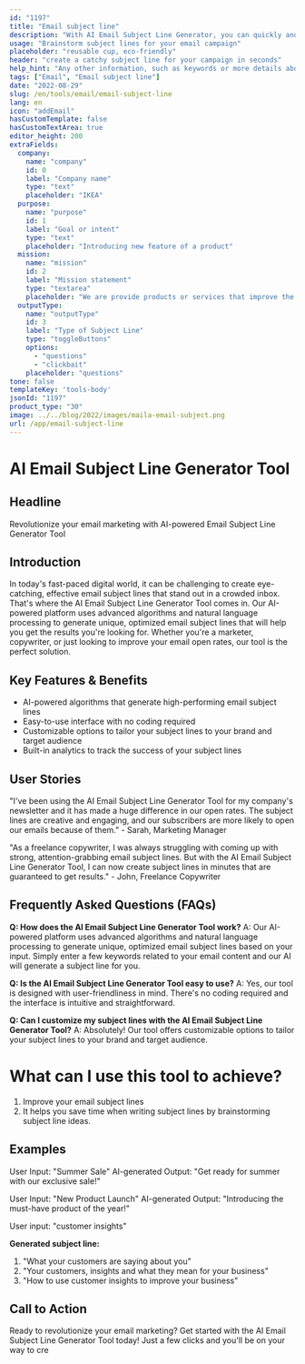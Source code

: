 ```yaml
---
id: "1197"
title: "Email subject line"
description: "With AI Email Subject Line Generator, you can quickly and easily create great looking email subject lines for your business or personal use."
usage: "Brainstorm subject lines for your email campaign"
placeholder: "reusable cup, eco-friendly"
header: "create a catchy subject line for your campaign in seconds"
help_hint: "Any other information, such as keywords or more details about your campaign."
tags: ["Email", "Email subject line"]
date: "2022-08-29"
slug: /en/tools/email/email-subject-line
lang: en
icon: "addEmail"
hasCustomTemplate: false
hasCustomTextArea: true
editor_height: 200
extraFields:
  company:
    name: "company"
    id: 0
    label: "Company name"
    type: "text"
    placeholder: "IKEA"
  purpose:
    name: "purpose"
    id: 1
    label: "Goal or intent"
    type: "text"
    placeholder: "Introducing new feature of a product"
  mission:
    name: "mission"
    id: 2
    label: "Mission statement"
    type: "textarea"
    placeholder: "We are provide products or services that improve the quality of life for our customers and employees while making a positive impact on our communities and the environment."
  outputType:
    name: "outputType"
    id: 3
    label: "Type of Subject Line"
    type: "toggleButtons"
    options:
      - "questions"
      - "clickbait"
    placeholder: "questions"
tone: false
templateKey: 'tools-body'
jsonId: "1197"
product_type: "30"
image: ../../blog/2022/images/maila-email-subject.png
url: /app/email-subject-line
---
```


# AI Email Subject Line Generator Tool

## Headline

Revolutionize your email marketing with AI-powered Email Subject Line Generator Tool

## Introduction

In today's fast-paced digital world, it can be challenging to create eye-catching, effective email subject lines that stand out in a crowded inbox. That's where the AI Email Subject Line Generator Tool comes in. Our AI-powered platform uses advanced algorithms and natural language processing to generate unique, optimized email subject lines that will help you get the results you're looking for. Whether you're a marketer, copywriter, or just looking to improve your email open rates, our tool is the perfect solution.

## Key Features & Benefits

- AI-powered algorithms that generate high-performing email subject lines
- Easy-to-use interface with no coding required
- Customizable options to tailor your subject lines to your brand and target audience
- Built-in analytics to track the success of your subject lines

## User Stories

"I've been using the AI Email Subject Line Generator Tool for my company's newsletter and it has made a huge difference in our open rates. The subject lines are creative and engaging, and our subscribers are more likely to open our emails because of them." - Sarah, Marketing Manager

"As a freelance copywriter, I was always struggling with coming up with strong, attention-grabbing email subject lines. But with the AI Email Subject Line Generator Tool, I can now create subject lines in minutes that are guaranteed to get results." - John, Freelance Copywriter

## Frequently Asked Questions (FAQs)

**Q: How does the AI Email Subject Line Generator Tool work?** A: Our AI-powered platform uses advanced algorithms and natural language processing to generate unique, optimized email subject lines based on your input. Simply enter a few keywords related to your email content and our AI will generate a subject line for you.

**Q: Is the AI Email Subject Line Generator Tool easy to use?** A: Yes, our tool is designed with user-friendliness in mind. There's no coding required and the interface is intuitive and straightforward.

**Q: Can I customize my subject lines with the AI Email Subject Line Generator Tool?** A: Absolutely! Our tool offers customizable options to tailor your subject lines to your brand and target audience.

# What can I use this tool to achieve?

1. Improve your email subject lines
2. It helps you save time when writing subject lines by brainstorming subject line ideas.

## Examples

User Input: "Summer Sale" AI-generated Output: "Get ready for summer with our exclusive sale!"

User Input: "New Product Launch" AI-generated Output: "Introducing the must-have product of the year!"


User input: "customer insights"

**Generated subject line:**

1. "What your customers are saying about you"
2. "Your customers, insights and what they mean for your business"
3. "How to use customer insights to improve your business"
   

## Call to Action

Ready to revolutionize your email marketing? Get started with the AI Email Subject Line Generator Tool today! Just a few clicks and you'll be on your way to cre
